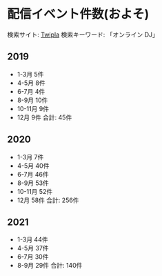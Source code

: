 # 配信イベント件数(およそ)
検索サイト: [Twipla](https://twipla.jp)
検索キーワード: 「オンライン DJ」

## 2019
- 1-3月 5件
- 4-5月 8件
- 6-7月 4件 
- 8-9月 10件
- 10-11月 9件
- 12月 9件
合計: 45件

## 2020
- 1-3月 7件
- 4-5月 40件
- 6-7月 46件 
- 8-9月 53件
- 10-11月 52件
- 12月 58件
合計: 256件

## 2021
- 1-3月 44件
- 4-5月 37件
- 6-7月 30件
- 8-9月 29件
合計: 140件

